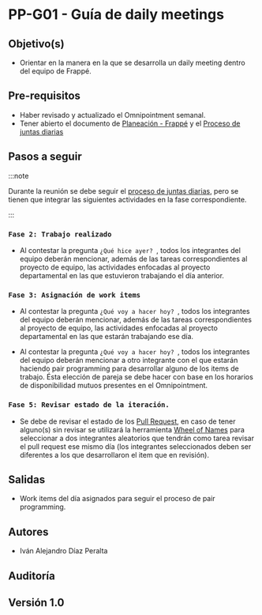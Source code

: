 # PP-G01 - Guía de daily meetings

## Objetivo(s)


- Orientar en la manera en la que se desarrolla un daily meeting dentro del equipo de Frappé.

## Pre-requisitos

- Haber revisado y actualizado el Omnipointment semanal.
- Tener abierto el documento de [Planeación - Frappé](https://docs.google.com/spreadsheets/d/1p8eNzn0IgJH-SGfaK-i6bGYGC0DOQpu-bQXMhOE0LYU/edit#gid=299758818) y el [Proceso de juntas diarias](https://taro-it.github.io/docs/procesos/P07-proceso-juntas-diarias/)

## Pasos a seguir

:::note

Durante la reunión se debe seguir el [proceso de juntas diarias](https://taro-it.github.io/docs/procesos/P07-proceso-juntas-diarias/), pero se tienen que  integrar las siguientes actividades en la fase correspondiente.

:::

### `Fase 2: Trabajo realizado`

- Al contestar la pregunta `¿Qué hice ayer? `, todos los integrantes del equipo deberán mencionar, además de las tareas correspondientes al proyecto de equipo, las actividades enfocadas al proyecto departamental en las que estuvieron trabajando el día anterior.

### `Fase 3: Asignación de work items`

- Al contestar la pregunta `¿Qué voy a hacer hoy? `, todos los integrantes del equipo deberán mencionar, además de las tareas correspondientes al proyecto de equipo, las actividades enfocadas al proyecto departamental en las que estarán trabajando ese día.

- Al contestar la pregunta `¿Qué voy a hacer hoy? `, todos los integrantes del equipo deberán mencionar a otro integrante con el que estarán haciendo pair programming para desarrollar alguno de los items de trabajo. Ésta elección de pareja se debe hacer con base en los horarios de disponibilidad mutuos presentes en el Omnipointment.

### `Fase 5: Revisar estado de la iteración.`

- Se debe de revisar el estado de los [Pull Request](https://github.com/Taro-IT/frappe/pulls), en caso de tener alguno(s) sin revisar se utilizará la herramienta [Wheel of Names](https://wheelofnames.com/) para seleccionar a dos integrantes aleatorios que tendrán como tarea revisar el pull request ese mismo día (los integrantes seleccionados deben ser diferentes a los que desarrollaron el item que en revisión).

## Salidas

- Work items del día asignados para seguir el proceso de pair programming.

## Autores



- Iván Alejandro Díaz Peralta

## Auditoría



## Versión 1.0
